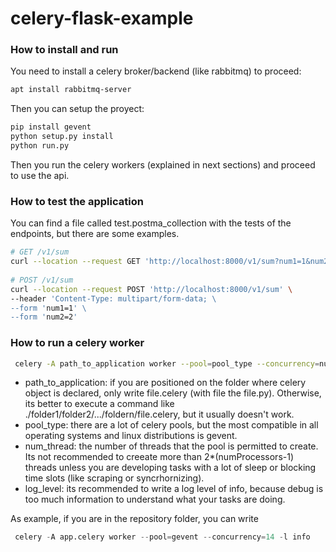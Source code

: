 # celery-flask-example

### How to install and run
You need to install a celery broker/backend (like rabbitmq) to proceed:
```bash
apt install rabbitmq-server
```
Then you can setup the proyect:
```python
pip install gevent
python setup.py install
python run.py
```
Then you run the celery workers (explained in next sections) and proceed to use the api.
 
 ### How to test the application
 You can find a file called test.postma_collection with the tests of the endpoints, but there are some examples.
```bash
# GET /v1/sum
curl --location --request GET 'http://localhost:8000/v1/sum?num1=1&num2=2'
 
# POST /v1/sum
curl --location --request POST 'http://localhost:8000/v1/sum' \
--header 'Content-Type: multipart/form-data; \
--form 'num1=1' \
--form 'num2=2'
```

### How to run a celery worker
```bash
 celery -A path_to_application worker --pool=pool_type --concurrency=num_threads -l log_level
```
 - path_to_application: if you are positioned on the folder where celery object is declared, only write file.celery (with file the file.py).
   Otherwise, its better to execute a command like ./folder1/folder2/.../foldern/file.celery, but it usually doesn't work.
 - pool_type: there are a lot of celery pools, but the most compatible in all operating systems and linux distributions is gevent.
 - num_thread: the number of threads that the pool is permitted to create. Its not recommended to creeate more than 2*(numProcessors-1) threads 
    unless you are developing tasks with a lot of sleep or blocking time slots (like scraping or syncrhornizing).
 - log_level: its recommended to write a log level of info, because debug is too much information to understand what your tasks are doing.
 
 As example, if you are in the repository folder, you can write
```python
 celery -A app.celery worker --pool=gevent --concurrency=14 -l info
```
